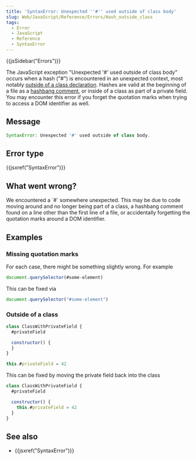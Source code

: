 ```yaml
---
title: 'SyntaxError: Unexpected ''#'' used outside of class body'
slug: Web/JavaScript/Reference/Errors/Hash_outside_class
tags:
  - Error
  - JavaScript
  - Reference
  - SyntaxError
---
```

{{jsSidebar("Errors")}}

The JavaScript exception "Unexpected '#' used outside of class body" occurs when
a hash ("#") is encountered in an unexpected context, most notably
[outside of a class declaration](/en-US/docs/Web/JavaScript/Reference/Classes/Private_class_fields).
Hashes are valid at the beginning of a file as a
[hashbang comment](/en-US/docs/Web/JavaScript/Reference/Lexical_grammar), or
inside of a class as part of a private field. You may encounter this error if
you forget the quotation marks when trying to access a DOM identifier as well.

## Message

```js
SyntaxError: Unexpected '#' used outside of class body.
```

## Error type

{{jsxref("SyntaxError")}}

## What went wrong?

We encountered a \`#\` somewhere unexpected. This may be due to code moving
around and no longer being part of a class, a hashbang comment found on a line
other than the first line of a file, or accidentally forgetting the quotation
marks around a DOM identifier.

## Examples

### Missing quotation marks

For each case, there might be something slightly wrong. For example

```js example-bad
document.querySelector(#some-element)
```

This can be fixed via

```js example-good
document.querySelector("#some-element")
```

### Outside of a class

```js example-bad
class ClassWithPrivateField {
  #privateField

  constructor() {
  }
}

this.#privateField = 42
```

This can be fixed by moving the private field back into the class

```js example-good
class ClassWithPrivateField {
  #privateField

  constructor() {
    this.#privateField = 42
  }
}
```

## See also

- {{jsxref("SyntaxError")}}
